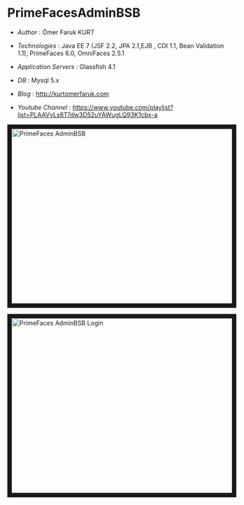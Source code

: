 # PrimeFacesAdminBSB

* *Author* : Ömer Faruk KURT
* *Technologies* : Java EE 7 (JSF 2.2, JPA 2.1,EJB , CDI 1.1, Bean Validation 1.1), PrimeFaces 6.0, OmniFaces 2.5.1
* *Application Servers* : Glassfish 4.1
* *DB* : Mysql 5.x

* *Blog* : http://kurtomerfaruk.com
* *Youtube Channel* : https://www.youtube.com/playlist?list=PLAAVyLs6T7dw3D52uYAWugLQ93K1cbx-a


<a href="https://www.youtube.com/watch?v=YiuWYcCpwqE
" target="_blank"><img src="http://img.youtube.com/vi/YiuWYcCpwqE/0.jpg" 
alt="PrimeFaces AdminBSB" width="650" height="400" border="10" /></a>

<a href="https://www.youtube.com/watch?v=93Hp23Js-iU
" target="_blank"><img src="http://img.youtube.com/vi/93Hp23Js-iU/0.jpg" 
alt="PrimeFaces AdminBSB Login" width="650" height="400" border="10" /></a>
